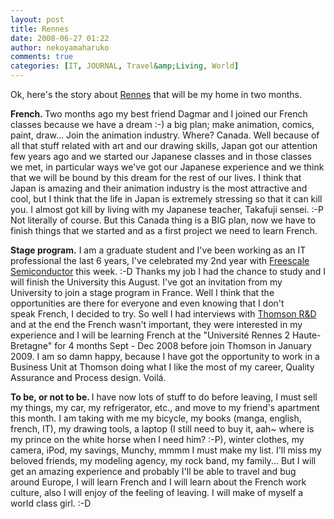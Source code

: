```yaml
---
layout: post
title: Rennes
date: 2008-06-27 01:22
author: nekoyamaharuko
comments: true
categories: [IT, JOURNAL, Travel&amp;Living, World]
---
```

Ok, here's the story about <a title="Rennes" href="http://en.wikipedia.org/wiki/Rennes" target="_blank">Rennes</a> that will be my home in two months.

<strong>French. </strong>Two months ago my best friend Dagmar and I joined our French classes because we have a dream :-) a big plan; make animation, comics, paint, draw... Join the animation industry. Where? Canada. Well because of all that stuff related with art and our drawing skills, Japan got our attention few years ago and we started our Japanese classes and in those classes we met, in particular ways we've got our Japanese experience and we think that we will be bound by this dream for the rest of our lives. I think that Japan is amazing and their animation industry is the most attractive and cool, but I think that the life in Japan is extremely stressing so that it can kill you. I almost got kill by living with my Japanese teacher, Takafuji sensei. :-P Not literally of course. But this Canada thing is a BIG plan, now we have to finish things that we started and as a first project we need to learn French.<!--more-->

<strong>Stage program.</strong> I am a graduate student and I've been working as an IT professional the last 6 years, I've celebrated my 2nd year with <a title="FSL" href="http://www.freescale.com/" target="_blank">Freescale Semiconductor</a> this week. :-D Thanks my job I had the chance to study and I will finish the University this August. I've got an invitation from my University to join a stage program in France. Well I think that the opportunities are there for everyone and even knowing that I don't speak French, I decided to try. So well I had interviews with <a title="Thomson R&amp;D" href="http://www.thomson.net/GlobalEnglish/Innovation/research/Research_Centers/rennes/Pages/default.aspx" target="_blank">Thomson R&amp;D</a> and at the end the French wasn't important, they were interested in my experience and I will be learning French at the "Université Rennes 2 Haute-Bretagne" for 4 months Sept - Dec 2008 before join Thomson in January 2009.
I am so damn happy, because I have got the opportunity to work in a Business Unit at Thomson doing what I like the most of my career, Quality Assurance and Process design. Voilá.

<strong>To be, or not to be. </strong>I have now lots of stuff to do before leaving, I must sell my things, my car, my refrigerator, etc., and move to my friend's apartment this month. I am taking with me my bicycle, my books (manga, english, french, IT), my drawing tools, a laptop (I still need to buy it, aah~ where is my prince on the white horse when I need him? :-P), winter clothes, my camera, iPod, my savings, Munchy, mmmm I must make my list.
I'll miss my beloved friends, my modeling agency, my rock band, my family... But I will get an amazing experience and probably I'll be able to travel and bug around Europe, I will learn French and I will learn about the French work culture, also I will enjoy of the feeling of leaving.
I will make of myself a world class girl. :-D
